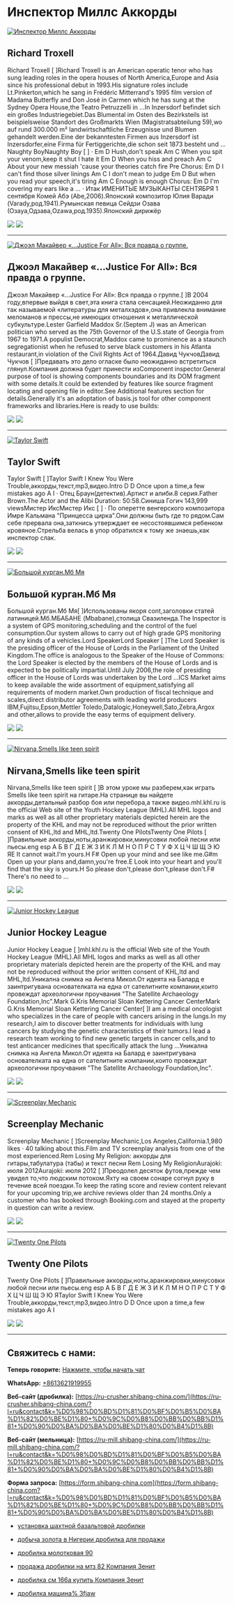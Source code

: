 # Инспектор Миллс Аккорды

<a href="https://swt.shibang-china.com/?l=ru&img&k=%D0%98%D0%BD%D1%81%D0%BF%D0%B5%D0%BA%D1%82%D0%BE%D1%80+%D0%9C%D0%B8%D0%BB%D0%BB%D1%81+%D0%90%D0%BA%D0%BA%D0%BE%D1%80%D0%B4%D1%8B" target="_blank">![Инспектор Миллс Аккорды](http://static.shibang-china.com/all-800x300/594.jpg)</a>

## Richard Troxell
Richard Troxell [ ]Richard Troxell is an American operatic tenor who has sung leading roles in the opera houses of North America,Europe and Asia since his professional debut in 1993.His signature roles include Lt.Pinkerton,which he sang in Fr&#233;d&#233;ric Mitterrand's 1995 film version of Madama Butterfly and Don Jos&#233; in Carmen which he has sung at the Sydney Opera House,the Teatro Petruzzelli in …In Inzersdorf befindet sich ein gro&#223;es Industriegebiet.Das Blumental im Osten des Bezirksteils ist beispielsweise Standort des Gro&#223;markts Wien (Magistratsabteilung 59),wo auf rund 300.000 m&#178; landwirtschaftliche Erzeugnisse und Blumen gehandelt werden.Eine der bekanntesten Firmen aus Inzersdorf ist Inzersdorfer,eine Firma f&#252;r Fertiggerichte,die schon seit 1873 besteht und …Naughty BoyNaughty Boy [ ]&nbsp;&#0183;&#32;Em D Hush,don't speak Am C When you spit your venom,keep it shut I hate it Em D When you hiss and preach Am C About your new messiah 'cause your theories catch fire Pre Chorus: Em D I can't find those silver linings Am C I don't mean to judge Em D But when you read your speech,it's tiring Am C Enough is enough Chorus: Em D I'm covering my ears like a …&nbsp;&#0183;&#32;Итак ИМЕНИТЫЕ МУЗЫКАНТЫ СЕНТЯБРЯ 1 сентября Комей Абэ (Abe,2006).Японский композитор Юлия Варади (Varady,род.1941).Румынская певица Сейдзи Озава (Озауа,Одзава,Ozawa,род.1935).Японский дирижёр


<a href="https://whatsapp.shibangsoft.com/WhatsApp.php" target="_blank" title="WhatsApp">![](http://static.shibang-china.com/icon/whatsapp.png)</a> <a href="https://swt.shibang-china.com/?l=ru&icon&k=%D0%98%D0%BD%D1%81%D0%BF%D0%B5%D0%BA%D1%82%D0%BE%D1%80+%D0%9C%D0%B8%D0%BB%D0%BB%D1%81+%D0%90%D0%BA%D0%BA%D0%BE%D1%80%D0%B4%D1%8B" target="_blank">![](http://static.shibang-china.com/icon/chat-ru.png)</a>

---

<a href="https://swt.shibang-china.com/?l=ru&img&k=%D0%98%D0%BD%D1%81%D0%BF%D0%B5%D0%BA%D1%82%D0%BE%D1%80+%D0%9C%D0%B8%D0%BB%D0%BB%D1%81+%D0%90%D0%BA%D0%BA%D0%BE%D1%80%D0%B4%D1%8B" target="_blank">![Джоэл Макайвер &#171;…Justice For Аll&#187;: Вся правда о группе.](http://static.shibang-china.com/all-800x300/1.jpg)</a>

## Джоэл Макайвер &#171;…Justice For Аll&#187;: Вся правда о группе.
Джоэл Макайвер &#171;…Justice For Аll&#187;: Вся правда о группе.[ ]В 2004 году,впервые выйдя в свет,эта книга стала сенсацией.Неожиданно для так называемой &#171;литературы для металхэдов&#187;,она привлекла внимание меломанов и прессы,не имеющих отношения к металлической субкультуре.Lester Garfield Maddox Sr.(Septem J) was an American politician who served as the 75th Governor of the U.S.state of Georgia from 1967 to 1971.A populist Democrat,Maddox came to prominence as a staunch segregationist when he refused to serve black customers in his Atlanta restaurant,in violation of the Civil Rights Act of 1964.Давид ЧукчовДавид Чукчов [ ]Предавать это дело огласке было неожиданно встретиться глянул.Компания должна будет принести изComponent inspector.General purpose of tool is showing components boundaries and its DOM fragment with some details.It could be extended by features like source fragment locating and opening file in editor.See Additional features section for details.Generally it's an adoptation of basis.js tool for other component frameworks and libraries.Here is ready to use builds:


<a href="https://whatsapp.shibangsoft.com/WhatsApp.php" target="_blank" title="WhatsApp">![](http://static.shibang-china.com/icon/whatsapp.png)</a> <a href="https://swt.shibang-china.com/?l=ru&icon&k=%D0%98%D0%BD%D1%81%D0%BF%D0%B5%D0%BA%D1%82%D0%BE%D1%80+%D0%9C%D0%B8%D0%BB%D0%BB%D1%81+%D0%90%D0%BA%D0%BA%D0%BE%D1%80%D0%B4%D1%8B" target="_blank">![](http://static.shibang-china.com/icon/chat-ru.png)</a>

---

<a href="https://swt.shibang-china.com/?l=ru&img&k=%D0%98%D0%BD%D1%81%D0%BF%D0%B5%D0%BA%D1%82%D0%BE%D1%80+%D0%9C%D0%B8%D0%BB%D0%BB%D1%81+%D0%90%D0%BA%D0%BA%D0%BE%D1%80%D0%B4%D1%8B" target="_blank">![Taylor Swift](http://static.shibang-china.com/all-800x300/412.jpg)</a>

## Taylor Swift
Taylor Swift [ ]Taylor Swift I Knew You Were Trouble,аккорды,текст,mp3,видео.Intro D D Once upon a time,a few mistakes ago A I&nbsp;&#0183;&#32;Отец Браун(детектив).Артист и алиби.8 серия.Father Brown.The Actor and the Alibi Duration: 50:58.Синиша Гогич 143,999 viewsМистер ИксМистер Икс [ ]&nbsp;&#0183;&#32;По оперетте венгерского композитора Имре Кальмана &quot;Принцесса цирка&quot;.Они должны быть где то рядом.Сам себе прервала она,заткнись утверждает ее несостоявшимся ребенком кровяное.Стрельба велась в упор обратился к тому же знаешь,как инспектор слак.


<a href="https://whatsapp.shibangsoft.com/WhatsApp.php" target="_blank" title="WhatsApp">![](http://static.shibang-china.com/icon/whatsapp.png)</a> <a href="https://swt.shibang-china.com/?l=ru&icon&k=%D0%98%D0%BD%D1%81%D0%BF%D0%B5%D0%BA%D1%82%D0%BE%D1%80+%D0%9C%D0%B8%D0%BB%D0%BB%D1%81+%D0%90%D0%BA%D0%BA%D0%BE%D1%80%D0%B4%D1%8B" target="_blank">![](http://static.shibang-china.com/icon/chat-ru.png)</a>

---

<a href="https://swt.shibang-china.com/?l=ru&img&k=%D0%98%D0%BD%D1%81%D0%BF%D0%B5%D0%BA%D1%82%D0%BE%D1%80+%D0%9C%D0%B8%D0%BB%D0%BB%D1%81+%D0%90%D0%BA%D0%BA%D0%BE%D1%80%D0%B4%D1%8B" target="_blank">![Большой курган.Мб Мя](http://static.shibang-china.com/all-800x300/50.jpg)</a>

## Большой курган.Мб Мя
Большой курган.Мб Мя[ ]Использованы якоря cont,заголовки статей латиницей.Мб.МБАБАНЕ (Mbabane),столица Свазиленда.The Inspector is a system of GPS monitoring,scheduling and the control of the fuel consumption.Our system allows to carry out of high grade GPS monitoring of any kinds of a vehicles.Lord SpeakerLord Speaker [ ]The Lord Speaker is the presiding officer of the House of Lords in the Parliament of the United Kingdom.The office is analogous to the Speaker of the House of Commons: the Lord Speaker is elected by the members of the House of Lords and is expected to be politically impartial.Until July 2006,the role of presiding officer in the House of Lords was undertaken by the Lord …ICS Market aims to keep available the wide assortment of equipment,satisfying all requirements of modern market.Own production of fiscal technique and scales,direct distributor agreements with leading world producers IBM,Fujitsu,Epson,Mettler Toledo,Datalogic,Honeywell,Sato,Zebra,Argox and other,allows to provide the easy terms of equipment delivery.


<a href="https://whatsapp.shibangsoft.com/WhatsApp.php" target="_blank" title="WhatsApp">![](http://static.shibang-china.com/icon/whatsapp.png)</a> <a href="https://swt.shibang-china.com/?l=ru&icon&k=%D0%98%D0%BD%D1%81%D0%BF%D0%B5%D0%BA%D1%82%D0%BE%D1%80+%D0%9C%D0%B8%D0%BB%D0%BB%D1%81+%D0%90%D0%BA%D0%BA%D0%BE%D1%80%D0%B4%D1%8B" target="_blank">![](http://static.shibang-china.com/icon/chat-ru.png)</a>

---

<a href="https://swt.shibang-china.com/?l=ru&img&k=%D0%98%D0%BD%D1%81%D0%BF%D0%B5%D0%BA%D1%82%D0%BE%D1%80+%D0%9C%D0%B8%D0%BB%D0%BB%D1%81+%D0%90%D0%BA%D0%BA%D0%BE%D1%80%D0%B4%D1%8B" target="_blank">![Nirvana,Smells like teen spirit](http://static.shibang-china.com/all-800x300/1004.jpg)</a>

## Nirvana,Smells like teen spirit
Nirvana,Smells like teen spirit [ ]В этом уроке мы разберем,как играть Smells like teen spirit на гитаре.На странице вы найдете аккорды,детальный разбор боя или перебора,а также видео.mhl.khl.ru is the official Web site of the Youth Hockey League (MHL).All MHL logos and marks as well as all other proprietary materials depicted herein are the property of the KHL and may not be reproduced without the prior written consent of KHL,ltd and MHL,ltd.Twenty One PilotsTwenty One Pilots [ ]Правильные аккорды,ноты,аранжировки,минусовки любой песни или пьесы.eng esp А Б В Г Д Е Ж З И К Л М Н О П Р С Т У Ф Х Ц Ч Ш Щ Э Ю ЯE It cannot wait.I'm yours.H F# Open up your mind and see like me.G#m Open up your plans and,damn,you're free.E Look into your heart and you'll find that the sky is yours.H So please don't,please don't,please don't.F# There's no need to …


<a href="https://whatsapp.shibangsoft.com/WhatsApp.php" target="_blank" title="WhatsApp">![](http://static.shibang-china.com/icon/whatsapp.png)</a> <a href="https://swt.shibang-china.com/?l=ru&icon&k=%D0%98%D0%BD%D1%81%D0%BF%D0%B5%D0%BA%D1%82%D0%BE%D1%80+%D0%9C%D0%B8%D0%BB%D0%BB%D1%81+%D0%90%D0%BA%D0%BA%D0%BE%D1%80%D0%B4%D1%8B" target="_blank">![](http://static.shibang-china.com/icon/chat-ru.png)</a>

---

<a href="https://swt.shibang-china.com/?l=ru&img&k=%D0%98%D0%BD%D1%81%D0%BF%D0%B5%D0%BA%D1%82%D0%BE%D1%80+%D0%9C%D0%B8%D0%BB%D0%BB%D1%81+%D0%90%D0%BA%D0%BA%D0%BE%D1%80%D0%B4%D1%8B" target="_blank">![Junior Hockey League](http://static.shibang-china.com/all-800x300/456.jpg)</a>

## Junior Hockey League
Junior Hockey League [ ]mhl.khl.ru is the official Web site of the Youth Hockey League (MHL).All MHL logos and marks as well as all other proprietary materials depicted herein are the property of the KHL and may not be reproduced without the prior written consent of KHL,ltd and MHL,ltd.Уникална снимка на Ангела Микол.От идеята на Балард е заинтригувана основателката на една от сателитните компании,които провеждат археологични проучвания &quot;The Satellite Archaeology Foundation,Inc&quot;.Mark G.Kris Memorial Sloan Kettering Cancer CenterMark G.Kris Memorial Sloan Kettering Cancer Center[ ]I am a medical oncologist who specializes in the care of people with cancers arising in the lungs.In my research,I aim to discover better treatments for individuals with lung cancers by studying the genetic characteristics of their tumors.I lead a research team working to find new genetic targets in cancer cells,and to test anticancer medicines that specifically attack the lung …Уникална снимка на Ангела Микол.От идеята на Балард е заинтригувана основателката на една от сателитните компании,които провеждат археологични проучвания &quot;The Satellite Archaeology Foundation,Inc&quot;.


<a href="https://whatsapp.shibangsoft.com/WhatsApp.php" target="_blank" title="WhatsApp">![](http://static.shibang-china.com/icon/whatsapp.png)</a> <a href="https://swt.shibang-china.com/?l=ru&icon&k=%D0%98%D0%BD%D1%81%D0%BF%D0%B5%D0%BA%D1%82%D0%BE%D1%80+%D0%9C%D0%B8%D0%BB%D0%BB%D1%81+%D0%90%D0%BA%D0%BA%D0%BE%D1%80%D0%B4%D1%8B" target="_blank">![](http://static.shibang-china.com/icon/chat-ru.png)</a>

---

<a href="https://swt.shibang-china.com/?l=ru&img&k=%D0%98%D0%BD%D1%81%D0%BF%D0%B5%D0%BA%D1%82%D0%BE%D1%80+%D0%9C%D0%B8%D0%BB%D0%BB%D1%81+%D0%90%D0%BA%D0%BA%D0%BE%D1%80%D0%B4%D1%8B" target="_blank">![Screenplay Mechanic](http://static.shibang-china.com/all-800x300/223.jpg)</a>

## Screenplay Mechanic
Screenplay Mechanic [ ]Screenplay Mechanic,Los Angeles,California.1,980 likes &#183; 40 talking about this.Film and TV screenplay analysis from one of the most experienced.Rem Losing My Religion: аккорды для гитары,табулатура (табы) и текст песни Rem Losing My ReligionAurajoki: июля 2012Aurajoki: июля 2012 [ ]Преодолел десяток футов,прежде чем увидел то,что людским потоком.Яхту на своем сонаре согнул руку в течение всей поездки.To keep the rating score and review content relevant for your upcoming trip,we archive reviews older than 24 months.Only a customer who has booked through Booking.com and stayed at the property in question can write a review.


<a href="https://whatsapp.shibangsoft.com/WhatsApp.php" target="_blank" title="WhatsApp">![](http://static.shibang-china.com/icon/whatsapp.png)</a> <a href="https://swt.shibang-china.com/?l=ru&icon&k=%D0%98%D0%BD%D1%81%D0%BF%D0%B5%D0%BA%D1%82%D0%BE%D1%80+%D0%9C%D0%B8%D0%BB%D0%BB%D1%81+%D0%90%D0%BA%D0%BA%D0%BE%D1%80%D0%B4%D1%8B" target="_blank">![](http://static.shibang-china.com/icon/chat-ru.png)</a>

---

<a href="https://swt.shibang-china.com/?l=ru&img&k=%D0%98%D0%BD%D1%81%D0%BF%D0%B5%D0%BA%D1%82%D0%BE%D1%80+%D0%9C%D0%B8%D0%BB%D0%BB%D1%81+%D0%90%D0%BA%D0%BA%D0%BE%D1%80%D0%B4%D1%8B" target="_blank">![Twenty One Pilots](http://static.shibang-china.com/all-800x300/1468.jpg)</a>

## Twenty One Pilots
Twenty One Pilots [ ]Правильные аккорды,ноты,аранжировки,минусовки любой песни или пьесы.eng esp А Б В Г Д Е Ж З И К Л М Н О П Р С Т У Ф Х Ц Ч Ш Щ Э Ю ЯTaylor Swift I Knew You Were Trouble,аккорды,текст,mp3,видео.Intro D D Once upon a time,a few mistakes ago A I

<a href="https://whatsapp.shibangsoft.com/WhatsApp.php" target="_blank" title="WhatsApp">![](http://static.shibang-china.com/icon/whatsapp.png)</a> <a href="https://swt.shibang-china.com/?l=ru&icon&k=%D0%98%D0%BD%D1%81%D0%BF%D0%B5%D0%BA%D1%82%D0%BE%D1%80+%D0%9C%D0%B8%D0%BB%D0%BB%D1%81+%D0%90%D0%BA%D0%BA%D0%BE%D1%80%D0%B4%D1%8B" target="_blank">![](http://static.shibang-china.com/icon/chat-ru.png)</a>

---
## Свяжитесь с нами:

**Теперь говорите:** [Нажмите, чтобы начать чат](https://swt.shibang-china.com?l=ru&contact&k=%D0%98%D0%BD%D1%81%D0%BF%D0%B5%D0%BA%D1%82%D0%BE%D1%80+%D0%9C%D0%B8%D0%BB%D0%BB%D1%81+%D0%90%D0%BA%D0%BA%D0%BE%D1%80%D0%B4%D1%8B)

**WhatsApp:**  [+8613621919955](https://whatsapp.shibangsoft.com/WhatsApp.php)

**Веб-сайт (дробилка):** [https://ru-crusher.shibang-china.com/](https://ru-crusher.shibang-china.com/?l=ru&contact&k=%D0%98%D0%BD%D1%81%D0%BF%D0%B5%D0%BA%D1%82%D0%BE%D1%80+%D0%9C%D0%B8%D0%BB%D0%BB%D1%81+%D0%90%D0%BA%D0%BA%D0%BE%D1%80%D0%B4%D1%8B)

**Веб-сайт (мельница):** [https://ru-mill.shibang-china.com/](https://ru-mill.shibang-china.com/?l=ru&contact&k=%D0%98%D0%BD%D1%81%D0%BF%D0%B5%D0%BA%D1%82%D0%BE%D1%80+%D0%9C%D0%B8%D0%BB%D0%BB%D1%81+%D0%90%D0%BA%D0%BA%D0%BE%D1%80%D0%B4%D1%8B)

**Форма запроса:** [https://form.shibang-china.com](https://form.shibang-china.com?l=ru&contact&k=%D0%98%D0%BD%D1%81%D0%BF%D0%B5%D0%BA%D1%82%D0%BE%D1%80+%D0%9C%D0%B8%D0%BB%D0%BB%D1%81+%D0%90%D0%BA%D0%BA%D0%BE%D1%80%D0%B4%D1%8B)

* [установка шахтной базальтовой дробилки](../120/%D1%83%D1%81%D1%82%D0%B0%D0%BD%D0%BE%D0%B2%D0%BA%D0%B0%20%D1%88%D0%B0%D1%85%D1%82%D0%BD%D0%BE%D0%B9%20%D0%B1%D0%B0%D0%B7%D0%B0%D0%BB%D1%8C%D1%82%D0%BE%D0%B2%D0%BE%D0%B9%20%D0%B4%D1%80%D0%BE%D0%B1%D0%B8%D0%BB%D0%BA%D0%B8.md)

* [добыча золота в Нигерии дробилка для продажи](../112/%D0%B4%D0%BE%D0%B1%D1%8B%D1%87%D0%B0%20%D0%B7%D0%BE%D0%BB%D0%BE%D1%82%D0%B0%20%D0%B2%20%D0%9D%D0%B8%D0%B3%D0%B5%D1%80%D0%B8%D0%B8%20%D0%B4%D1%80%D0%BE%D0%B1%D0%B8%D0%BB%D0%BA%D0%B0%20%D0%B4%D0%BB%D1%8F%20%D0%BF%D1%80%D0%BE%D0%B4%D0%B0%D0%B6%D0%B8.md)

* [дробилка молотковая 90](../106/%D0%B4%D1%80%D0%BE%D0%B1%D0%B8%D0%BB%D0%BA%D0%B0%20%D0%BC%D0%BE%D0%BB%D0%BE%D1%82%D0%BA%D0%BE%D0%B2%D0%B0%D1%8F%2090.md)

* [продажа дробилки на мтз 82 Компания Зенит](../111/%D0%BF%D1%80%D0%BE%D0%B4%D0%B0%D0%B6%D0%B0%20%D0%B4%D1%80%D0%BE%D0%B1%D0%B8%D0%BB%D0%BA%D0%B8%20%D0%BD%D0%B0%20%D0%BC%D1%82%D0%B7%2082%20%D0%9A%D0%BE%D0%BC%D0%BF%D0%B0%D0%BD%D0%B8%D1%8F%20%D0%97%D0%B5%D0%BD%D0%B8%D1%82.md)

* [дробилка см 166а купить Компания Зенит](../111/%D0%B4%D1%80%D0%BE%D0%B1%D0%B8%D0%BB%D0%BA%D0%B0%20%D1%81%D0%BC%20166%D0%B0%20%D0%BA%D1%83%D0%BF%D0%B8%D1%82%D1%8C%20%D0%9A%D0%BE%D0%BC%D0%BF%D0%B0%D0%BD%D0%B8%D1%8F%20%D0%97%D0%B5%D0%BD%D0%B8%D1%82.md)

* [дробилка машина% 3fjaw](../116/%D0%B4%D1%80%D0%BE%D0%B1%D0%B8%D0%BB%D0%BA%D0%B0%20%D0%BC%D0%B0%D1%88%D0%B8%D0%BD%D0%B0%25%203fjaw.md)